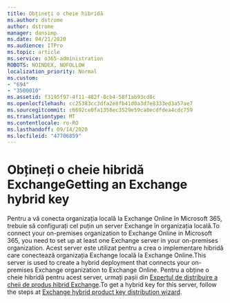 ```yaml
---
title: Obțineți o cheie hibridă
ms.author: dstrome
author: dstrome
manager: dansimp
ms.date: 04/21/2020
ms.audience: ITPro
ms.topic: article
ms.service: o365-administration
ROBOTS: NOINDEX, NOFOLLOW
localization_priority: Normal
ms.custom:
- "694"
- "3500010"
ms.assetid: f3195f97-4f11-482f-8cb4-58f1ab93cd8c
ms.openlocfilehash: cc25383cc3dfa2e8fb41d0a3d7e8333ed3a57ae7
ms.sourcegitcommit: c6692ce0fa1358ec3529e59ca0ecdfdea4cdc759
ms.translationtype: MT
ms.contentlocale: ro-RO
ms.lasthandoff: 09/14/2020
ms.locfileid: "47706859"
---
```

# <a name="getting-an-exchange-hybrid-key"></a><span data-ttu-id="9960d-102">Obțineți o cheie hibridă Exchange</span><span class="sxs-lookup"><span data-stu-id="9960d-102">Getting an Exchange hybrid key</span></span>

<span data-ttu-id="9960d-103">Pentru a vă conecta organizația locală la Exchange Online în Microsoft 365, trebuie să configurați cel puțin un server Exchange în organizația locală.</span><span class="sxs-lookup"><span data-stu-id="9960d-103">To connect your on-premises organization to Exchange Online in Microsoft 365, you need to set up at least one Exchange server in your on-premises organization.</span></span> <span data-ttu-id="9960d-104">Acest server este utilizat pentru a crea o implementare hibridă care conectează organizația Exchange locală la Exchange Online.</span><span class="sxs-lookup"><span data-stu-id="9960d-104">This server is used to create a hybrid deployment that connects your on-premises Exchange organization to Exchange Online.</span></span> <span data-ttu-id="9960d-105">Pentru a obține o cheie hibridă pentru acest server, urmați pașii din [Expertul de distribuire a cheii de produs hibrid Exchange](https://aka.ms/hybridkey).</span><span class="sxs-lookup"><span data-stu-id="9960d-105">To get a hybrid key for this server, follow the steps at [Exchange hybrid product key distribution wizard](https://aka.ms/hybridkey).</span></span>
  